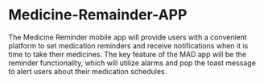 # Medicine-Remainder-APP
The Medicine Reminder mobile app will provide users with a convenient platform to set medication reminders and receive notifications when it is time to take their medicines. The key feature of the MAD app will be the reminder functionality, which will utilize alarms and pop the toast message to alert users about their medication schedules.
